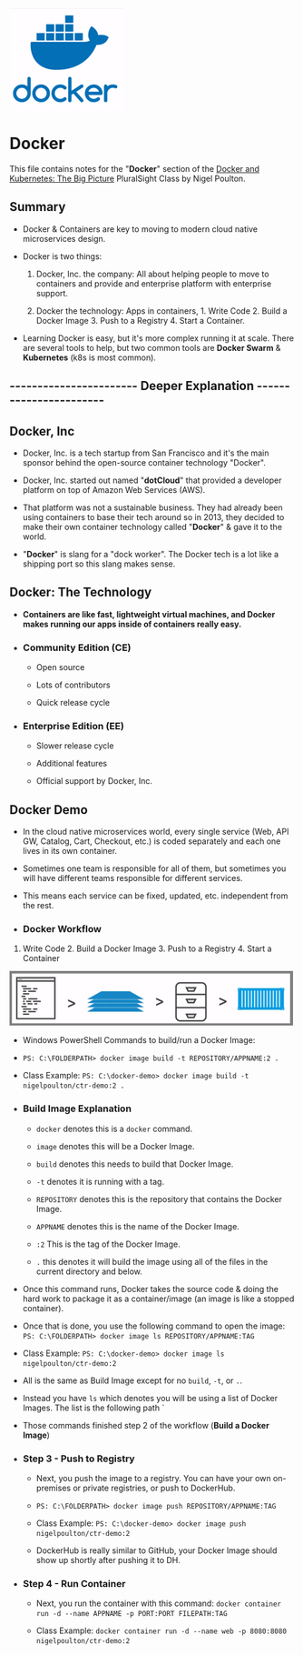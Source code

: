 ![Docker Logo](/images/docker/docker-logo.png)

# Docker

This file contains notes for the "**Docker**" section of the [Docker and Kubernetes: The Big Picture](https://app.pluralsight.com/library/courses/docker-kubernetes-big-picture/table-of-contents) PluralSight Class by Nigel Poulton.

## Summary

- Docker & Containers are key to moving to modern cloud native microservices design.

- Docker is two things:
  1. Docker, Inc. the company: All about helping people to move to containers and provide and enterprise platform with enterprise support.

  2. Docker the technology: Apps in containers, 1. Write Code 2. Build a Docker Image 3. Push to a Registry 4. Start a Container.

- Learning Docker is easy, but it's more complex running it at scale. There are several tools to help, but two common tools are **Docker Swarm** & **Kubernetes** (k8s is most common).

## ----------------------- Deeper Explanation -----------------------

## Docker, Inc

- Docker, Inc. is a tech startup from San Francisco and it's the main sponsor behind the open-source container technology "Docker".

- Docker, Inc. started out named "**dotCloud**" that provided a developer platform on top of Amazon Web Services (AWS).

- That platform was not a sustainable business. They had already been using containers to base their tech around so in 2013, they decided to make their own container technology called "**Docker**" & gave it to the world.

- "**Docker**" is slang for a "dock worker". The Docker tech is a lot like a shipping port so this slang makes sense.

## Docker: The Technology

- **Containers are like fast, lightweight virtual machines, and Docker makes running our apps inside of containers really easy.**

- ### Community Edition (CE)

  - Open source

  - Lots of contributors

  - Quick release cycle

- ### Enterprise Edition (EE)

  - Slower release cycle

  - Additional features

  - Official support by Docker, Inc.

## Docker Demo

- In the cloud native microservices world, every single service (Web, API GW, Catalog, Cart, Checkout, etc.) is coded separately and each one lives in its own container.

- Sometimes one team is responsible for all of them, but sometimes you will have different teams responsible for different services.

- This means each service can be fixed, updated, etc. independent from the rest.

- ### Docker Workflow

1. Write Code 2. Build a Docker Image 3. Push to a Registry 4. Start a Container

![Docker Workflow](/images/docker/docker-workflow.png)

- Windows PowerShell Commands to build/run a Docker Image:

- `PS: C:\FOLDERPATH> docker image build -t REPOSITORY/APPNAME:2 .`

- Class Example: `PS: C:\docker-demo> docker image build -t nigelpoulton/ctr-demo:2 .`

- ### Build Image Explanation

  - `docker` denotes this is a `docker` command.

  - `image` denotes this will be a Docker Image.

  - `build` denotes this needs to build that Docker Image.

  - `-t` denotes it is running with a tag.

  - `REPOSITORY` denotes this is the repository that contains the Docker Image.

  - `APPNAME` denotes this is the name of the Docker Image.

  - `:2` This is the tag of the Docker Image.

  - `.` this denotes it will build the image using all of the files in the current directory and below.

- Once this command runs, Docker takes the source code & doing the hard work to package it as a container/image (an image is like a stopped container).

- Once that is done, you use the following command to open the image: `PS: C:\FOLDERPATH> docker image ls REPOSITORY/APPNAME:TAG`

- Class Example: `PS: C:\docker-demo> docker image ls nigelpoulton/ctr-demo:2`

- All is the same as Build Image except for no `build`, `-t`, or `.`.

- Instead you have `ls` which denotes you will be using a list of Docker Images. The list is the following path `

- Those commands finished step 2 of the workflow (**Build a Docker Image**)

- ### Step 3 - Push to Registry

  - Next, you push the image to a registry. You can have your own on-premises or private registries, or push to DockerHub.

  - `PS: C:\FOLDERPATH> docker image push REPOSITORY/APPNAME:TAG`

  - Class Example: `PS: C:\docker-demo> docker image push nigelpoulton/ctr-demo:2`

  - DockerHub is really similar to GitHub, your Docker Image should show up shortly after pushing it to DH.

- ### Step 4 - Run Container

  - Next, you run the container with this command: `docker container run -d --name APPNAME -p PORT:PORT FILEPATH:TAG`

  - Class Example: `docker container run -d --name web -p 8080:8080 nigelpoulton/ctr-demo:2`
